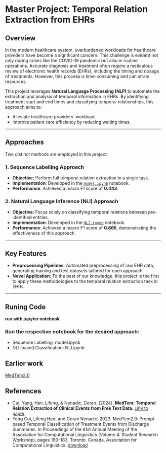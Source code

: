 # Master Project: Temporal Relation Extraction from EHRs

## **Overview**

In the modern healthcare system, overburdened workloads for healthcare providers have become a significant concern. This challenge is evident not only during crises like the COVID-19 pandemic but also in routine operations. Accurate diagnosis and treatment often require a meticulous review of electronic health records (EHRs), including the timing and dosage of treatments. However, this process is time-consuming and can strain resources.

This project leverages **Natural Language Processing (NLP)** to automate the extraction and analysis of temporal information in EHRs. By identifying treatment start and end times and classifying temporal relationships, this approach aims to:
- Alleviate healthcare providers' workload.
- Improve patient care efficiency by reducing waiting times.

---

## **Approaches**
Two distinct methods are employed in this project:

### **1. Sequence Labelling Approach**
- **Objective**: Perform full temporal relation extraction in a single task.
- **Implementation**: Developed in the [`model.ipynb`](model.ipynb) notebook.
- **Performance**: Achieved a macro F1 score of **0.443**.

### **2. Natural Language Inference (NLI) Approach**
- **Objective**: Focus solely on classifying temporal relations between pre-identified entities.
- **Implementation**: Developed in the [`NLI.ipynb`](NLI.ipynb) notebook.
- **Performance**: Achieved a macro F1 score of **0.865**, demonstrating the effectiveness of this approach.

---

## **Key Features**
- **Preprocessing Pipelines**: Automated preprocessing of raw EHR data, generating training and test datasets tailored for each approach.
- **Novel Application**: To the best of our knowledge, this project is the first to apply these methodologies to the temporal relation extraction task in EHRs.

---

## **Runing Code**
**run with jupyter notebook**
### Run the respective notebook for the desired approach:
- Sequence Labelling: model.ipynb
- NLI-based Classification: NLI.ipynb

## Earlier work
[MedTem2.0](https://github.com/yang-C23/Third_year_project)

## **References**
- Cui, Yang, Han, Lifeng, & Nenadic, Goran. (2024). **MedTem: Temporal Relation Extraction of Clinical Events from Free Text Data**. [Link to paper](https://www.researchgate.net/profile/Lifeng-Han-3/publication/384463764_MedTem_Temporal_Relation_Extraction_of_Clinical_Events_from_Free_Text_Data/links/66fae52cb753fa724d549fbf/MedTem-Temporal-Relation-Extraction-of-Clinical-Events-from-Free-Text-Data.pdf)
- Yang Cui, Lifeng Han, and Goran Nenadic. 2023. MedTem2.0: Prompt-based Temporal Classification of Treatment Events from Discharge Summaries. In Proceedings of the 61st Annual Meeting of the Association for Computational Linguistics (Volume 4: Student Research Workshop), pages 160–183, Toronto, Canada. Association for Computational Linguistics. [download](https://aclanthology.org/2023.acl-srw.27/)



